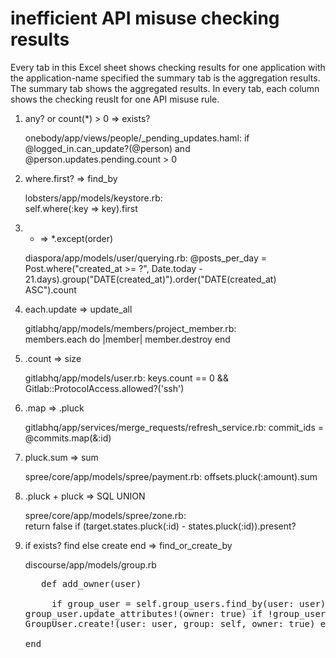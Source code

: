 # inefficient API misuse checking results
Every tab in this Excel sheet shows checking results for one application with the application-name specified the summary tab is the aggregation results.
The summary tab shows the aggregated results.
In every tab, each column shows the checking reuslt for one API misuse rule.
1. any? or count(*) > 0 => exists?

    onebody/app/views/people/_pending_updates.haml:
    if @logged_in.can_update?(@person) and @person.updates.pending.count > 0
2. where.first? => find_by

    lobsters/app/models/keystore.rb:    
    self.where(:key => key).first
3. * => *.except(order)

    diaspora/app/models/user/querying.rb:
    @posts_per_day = Post.where("created_at >= ?", Date.today - 21.days).group("DATE(created_at)").order("DATE(created_at) ASC").count
4. each.update => update_all

    gitlabhq/app/models/members/project_member.rb:       
    members.each do |member|
          member.destroy
    end
5. .count => size

    gitlabhq/app/models/user.rb:
    keys.count == 0 && Gitlab::ProtocolAccess.allowed?('ssh')
6. .map => .pluck

    gitlabhq/app/services/merge_requests/refresh_service.rb:
    commit_ids = @commits.map(&:id)
7. pluck.sum => sum

    spree/core/app/models/spree/payment.rb: 
    offsets.pluck(:amount).sum
8. .pluck + pluck => SQL UNION
 
    spree/core/app/models/spree/zone.rb:          
    return false if (target.states.pluck(:id) - states.pluck(:id)).present?
9. if exists? find else create end => find_or_create_by

    discourse/app/models/group.rb 
    <pre> 
    def add_owner(user) <br/>
        if group_user = self.group_users.find_by(user: user)   
          group_user.update_attributes!(owner: true) if !group_user.owner 
        else
          GroupUser.create!(user: user, group: self, owner: true)
        end       
    end
    </pre>
